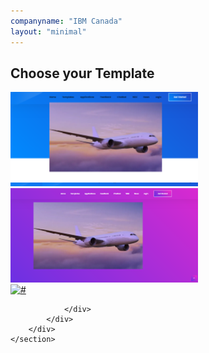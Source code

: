 ```yaml
---
companyname: "IBM Canada"
layout: "minimal"
---
```

<section class="clients style2 section">
        <div class="container">
            <div class="row">
                <div class="col-12">
                    <h2>Choose your Template</h2>
                    <!-- Start Single Clients -->
                    <!-- End Single Clients -->
                    <!-- Start Single Clients -->
                    <div class="single-client">
					<a href="/blue.html">
                        <img src="./assets/images/themes/blue.png" alt="#">
					</a>
                    </div>
                    <!-- End Single Clients -->
                    <!-- Start Single Clients -->
                    <div class="single-client">
					<a href="/purple.html">
                        <img src="assets/images/themes/purple.png" alt="#">
					</a>
                    </div>
                    <!-- End Single Clients -->
                    <!-- Start Single Clients -->
                    <div class="single-client">
					<a href="/lightblue.html">
                        <img src="../assets/images/themes/lightblue.png" alt="#">
					</a>
                    </div>
                    <!-- End Single Clients -->

                </div>
            </div>
        </div>
    </section>